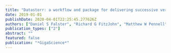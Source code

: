```yaml
---
title: "Datastorr: a workflow and package for delivering successive versions of'evolving data'directly into R"
date: 2019-01-01
publishDate: 2020-04-01T22:25:45.277626Z
authors: ["Daniel S Falster", "Richard G FitzJohn", "Matthew W Pennell", "William K Cornwell"]
publication_types: ["2"]
abstract: ""
featured: false
publication: "*GigaScience*"
---
```


